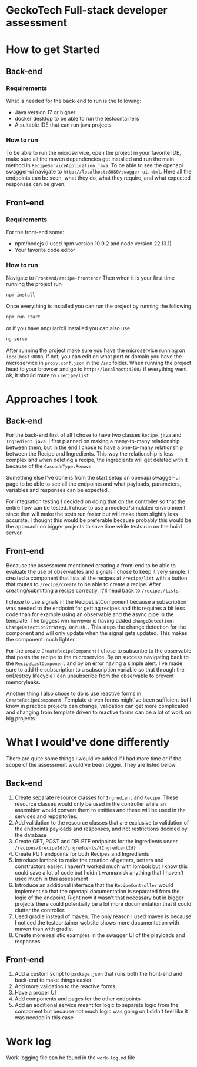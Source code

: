# GeckoTech Full-stack developer assessment

# How to get Started

## Back-end
### Requirements
What is needed for the back-end to run is the following:
- Java version 17 or higher
- docker desktop to be able to run the testcontainers
- A suitable IDE that can run java projects

### How to run
To be able to run the microservice, open the project in your favorite IDE, make sure all the maven dependencies get installed and run the main method in `RecipeServiceApplication.java`. To be able to see the openapi swagger-ui navigate to `http://localhost:8080/swagger-ui.html`. Here all the endpoints can be seen, what they do, what they require, and what expected responses can be given.

## Front-end
### Requirements
For the front-end some:
- npm/nodejs (I used npm version 10.9.2 and node version 22.13.1)
- Your favorite code editor

### How to run
Navigate to `Frontend/recipe-frontend/`
Then when it is your first time running the project run
```bash
npm install
```
Once everything is installed you can run the project by running the following
```bash 
npm run start
```
or if you have angular/cli installed you can also use
```bash
ng serve
```
After running the project make sure you have the microservice running on `localhost:8080`, if not, you can edit on what port or domain you have the microservice in `proxy.conf.json` in the `/src` folder. When running the project head to your browser and go to `http://localhost:4200/` if everything went ok, it should route to `/recipe/list`

# Approaches I took
## Back-end
For the back-end first of all I chose to have two classes `Recipe.java` and `Ingredient.java`. I first planned on making a many-to-many relationship between them, but in the end I chose to have a one-to-many relationship between the Recipe and Ingredients. This way the relationship is less complex and when deleting a recipe, the ingredients will get deleted with it because of the `CascadeType.Remove`

Something else I've done is from the start setup an openapi swagger-ui page to be able to see all the endpoints and what payloads, parameters, variables and responses can be expected.

For integration testing I decided on doing that on the controller so that the entire flow can be tested. I chose to use a mocked/simulated environment since that will make the tests run faster but will make them slightly less accurate. I thought this would be preferable because probably this would be the approach on bigger projects to save time while tests run on the build server.

## Front-end
Because the assessment mentioned creating a front-end to be able to evaluate the use of observables and signals I chose to keep it very simple. I created a component that lists all the recipes at `/recipe/list` with a button that routes to `/recipe/create` to be able to create a recipe. After creating/submitting a recipe correctly, it'll head back to `/recipes/lists`. 

I chose to use signals in the RecipeListComponent because a subscription was needed to the endpoint for getting recipes and this requires a bit less code than for example using an observable and the async pipe in the template. The biggest win however is having added `changeDetection: ChangeDetectionStrategy.OnPush,`. This stops the change detection for the component and will only update when the signal gets updated. This makes the component much lighter.

For the create `CreateRecipeComponent` I chose to subscribe to the observable that posts the recipe to the microservice. By on success navigating back to the `RecipeListComponent` and by on error having a simple alert. I've made sure to add the subscription to a subscription variable so that through the onDestroy lifecycle I can unsubscribe from the observable to prevent memoryleaks.

Another thing I also chose to do is use reactive forms in `CreateRecipeComponent`. Template driven forms might've been sufficient but I know in practice projects can change, validation can get more complicated and changing from template driven to reactive forms can be a lot of work on big projects.

# What I would've done differently
There are quite some things I would've added if I had more time or if the scope of the assessment would've been bigger. They are listed below.
## Back-end
1. Create separate resource classes for `Ingredient` and `Recipe`. These resource classes would only be used in the controller while an assembler would convert them to entities and these will be used in the services and repositories. 
2. Add validation to the resource classes that are exclusive to validation of the endpoints payloads and responses, and not restrictions decided by the database
3. Create GET, POST and DELETE endpoints for the ingredients under `/recipes/{recipeId}/ingredients/{IngredientId}`
4. Create PUT endpoints for both Recipes and Ingredients
5. Introduce lombok to make the creation of getters, setters and constructors easier. I haven't worked much with lombok but I know this could save a lot of code but I didn't wanna risk anything that I haven't used much in this assessment
6. Introduce an additional interface that the `RecipeController` would implement so that the openapi documentation is separated from the logic of the endpoint. Right now it wasn't that necessary but in bigger projects there could potentially be a lot more documentation that it could clutter the controller.
7. Used gradle instead of maven. The only reason I used maven is because I noticed the testcontainer website shows more documentation with maven than with gradle.
8. Create more realistic examples in the swagger UI of the playloads and responses

## Front-end
1. Add a custom script to `package.json` that runs both the front-end and back-end to make things easier
2. Add more validation to the reactive forms
3. Have a proper UI
4. Add components and pages for the other endpoints
5. Add an additional service meant for logic to separate logic from the component but because not much logic was going on I didn't feel like it was needed in this case

# Work log
Work logging file can be found in the `work-log.md` file
